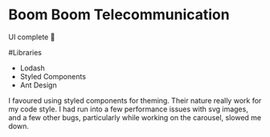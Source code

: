 # Boom Boom Telecommunication
UI complete 🙂

#Libraries
- Lodash
- Styled Components
- Ant Design

I favoured using styled components for theming. Their nature really work for my code style. I had run into a few performance issues with svg images, and a few other bugs, particularly while working on the carousel, slowed me down.

